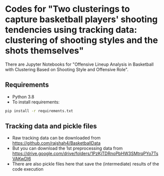 # Codes for "Two clusterings to capture basketball players' shooting tendencies using tracking data: clustering of shooting styles and the shots themselves"

There are Jupyter Notebooks for "Offensive Lineup Analysis in Basketball with Clustering Based on Shooting Style and Offensive Role".

## Requirements
- Python 3.8 
- To install requirements:
```bash
pip install -r requirements.txt
```

## Tracking data and pickle files
- Raw tracking data can be downloaded from https://github.com/rajshah4/BasketballData
- But you can download the 1st preprocessing data from https://drive.google.com/drive/folders/1PzKjTDRnoPbHW3SMtrqPYo7TsVAKwDl6
- There are also pickle files here that save the (intermediate) results of the code execution
